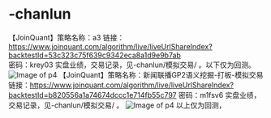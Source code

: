 # -chanlun 
 【JoinQuant】策略名称：a3 链接：https://www.joinquant.com/algorithm/live/liveUrlShareIndex?backtestId=53c323c75f639c9342eca8a1d9e9b7ab  
密码：krey03
实盘业绩，交易记录，见-chanlun/模拟交易/ 。以下仅为回测。
![Image of p4](https://github.com/tomcat123a/-chanlun/blob/master/zoushileixing/2017_01.png)
【JoinQuant】策略名称：新闻联播GP2语义挖掘-打板-模拟交易  链接：https://www.joinquant.com/algorithm/live/liveUrlShareIndex?backtestId=b820556a1a74674dccc1e714fb55c797  密码：m1fsv6
 实盘业绩，交易记录，见-chanlun/模拟交易/ 。
![Image of p4](https://github.com/tomcat123a/-chanlun/blob/master/zoushileixing/GPT2.png)
以上仅为回测，
 
